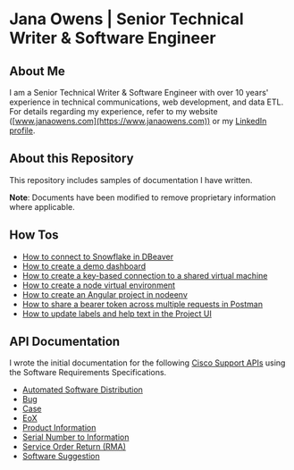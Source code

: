 # Jana Owens | Senior Technical Writer & Software Engineer

## About Me
I am a Senior Technical Writer & Software Engineer with over 10 years' experience in technical communications, web development, and data ETL. For details regarding my experience, refer to my website ([www.janaowens.com](https://www.janaowens.com)) or my [LinkedIn profile](https://www.linkedin.com/in/janaowens).

## About this Repository

This repository includes samples of documentation I have written. 

**Note**: Documents have been modified to remove proprietary information where applicable.

## How Tos

* [How to connect to Snowflake in DBeaver](/docs/configure-snowflake-connection-in-dbeaver.pdf)
* [How to create a demo dashboard](/docs/create-tableau-demo-dashboard.pdf)
* [How to create a key-based connection to a shared virtual machine](/docs/create-key-based-connection.pdf)
* [How to create a node virtual environment](/docs/create-nodeenv.md)
* [How to create an Angular project in nodeenv](/docs/angular_in_nodeenv.md)
* [How to share a bearer token across multiple requests in Postman](/docs/sharing-bearer-token-across-multiple-requests.pdf)
* [How to update labels and help text in the Project UI](/docs/update-labels-and-help-text.pdf)

## API Documentation

I wrote the initial documentation for the following [Cisco Support APIs](https://developer.cisco.com/docs/support-apis/introduction-to-cisco-support-apis/) using the Software Requirements Specifications.

* [Automated Software Distribution](https://developer.cisco.com/docs/support-apis/automated-software-distribution)
* [Bug](https://developer.cisco.com/docs/support-apis/bug)
* [Case](https://developer.cisco.com/docs/support-apis/case)
* [EoX](https://developer.cisco.com/docs/support-apis/eox)
* [Product Information](https://developer.cisco.com/docs/support-apis/product-information)
* [Serial Number to Information](https://developer.cisco.com/docs/support-apis/serial-number-to-information)
* [Service Order Return (RMA)](https://developer.cisco.com/docs/support-apis/service-order-return-rma)
* [Software Suggestion](https://developer.cisco.com/docs/support-apis/software-suggestion)

